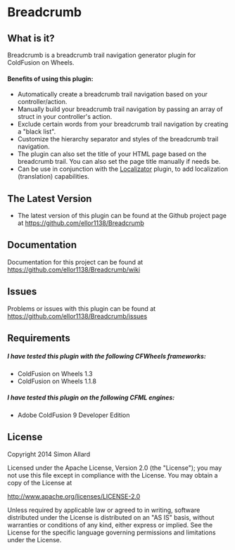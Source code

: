 # Breadcrumb

## What is it?

Breadcrumb is a breadcrumb trail navigation generator plugin for ColdFusion on Wheels. 

#### Benefits of using this plugin:
* Automatically create a breadcrumb trail navigation based on your controller/action.
* Manually build your breadcrumb trail navigation by passing an array of struct in your controller's action.
* Exclude certain words from your breadcrumb trail navigation by creating a "black list".
* Customize the hierarchy separator and styles of the breadcrumb trail navigation.
* The plugin can also set the title of your HTML page based on the breadcrumb trail. You can also set the page title manually if needs be.
* Can be use in conjunction with the <a href="https://github.com/ellor1138/Localizator" target="_blank">Localizator</a> plugin, to add localization (translation) capabilities.

## The Latest Version
* The latest version of this plugin can be found at the Github project page at https://github.com/ellor1138/Breadcrumb

## Documentation
Documentation for this project can be found at https://github.com/ellor1138/Breadcrumb/wiki

## Issues
Problems or issues with this plugin can be found at https://github.com/ellor1138/Breadcrumb/issues

## Requirements
##### I have tested this plugin with the following CFWheels frameworks:
* ColdFusion on Wheels 1.3
* ColdFusion on Wheels 1.1.8

##### I have tested this plugin on the following CFML engines:
* Adobe ColdFusion 9 Developer Edition

## License
Copyright 2014 Simon Allard
				
Licensed under the Apache License, Version 2.0 (the "License");
you may not use this file except in compliance with the License.
You may obtain a copy of the License at
				
http://www.apache.org/licenses/LICENSE-2.0
				
Unless required by applicable law or agreed to in writing, software
distributed under the License is distributed on an "AS IS" basis,
without warranties or conditions of any kind, either express or implied.
See the License for the specific language governing permissions and
limitations under the License.
